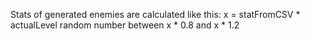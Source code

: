 Stats of generated enemies are calculated like this:
    x = statFromCSV * actualLevel
    random number between x * 0.8 and x * 1.2